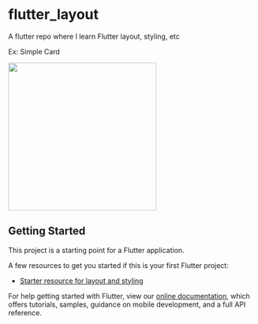 # flutter_layout

A flutter repo where I learn Flutter layout, styling, etc

Ex: Simple Card 

<img height="300px" src="https://user-images.githubusercontent.com/28992487/151096838-7149a592-fd77-40e1-9b98-cee92eeee66b.png" />

## Getting Started

This project is a starting point for a Flutter application.

A few resources to get you started if this is your first Flutter project:

- [Starter resource for layout and styling](https://docs.flutter.dev/development/ui/layout)


For help getting started with Flutter, view our
[online documentation](https://flutter.dev/docs), which offers tutorials,
samples, guidance on mobile development, and a full API reference.

